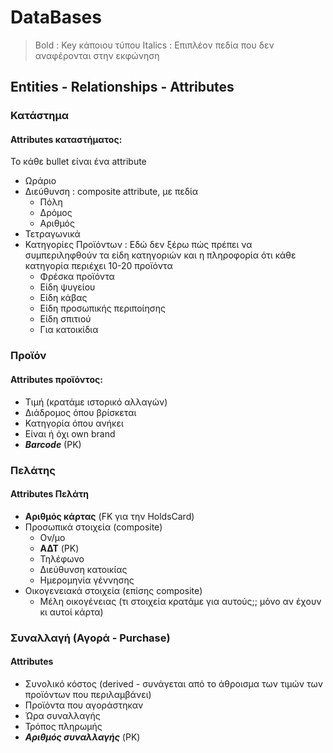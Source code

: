 # DataBases

> Bold : Key κάποιου τύπου
> Italics : Επιπλέον πεδία που δεν αναφέρονται στην εκφώνηση

## Entities - Relationships - Attributes

### Κατάστημα
#### Attributes καταστήματος:
Το κάθε bullet είναι ένα attribute
- Ωράριο
- Διεύθυνση : composite attribute, με πεδία
  - Πόλη
  - Δρόμος
  - Αριθμός
- Τετραγωνικά
- Κατηγορίες Προϊόντων : Εδώ δεν ξέρω πώς πρέπει να συμπεριληφθούν τα είδη κατηγοριών και η πληροφορία ότι κάθε κατηγορία περιέχει 10-20 προϊόντα
  - Φρέσκα προϊόντα
  - Είδη ψυγείου
  - Είδη κάβας
  - Είδη προσωπικής περιποίησης
  - Είδη σπιτιού
  - Για κατοικίδια

### Προϊόν
#### Attributes προϊόντος:
- Τιμή (κρατάμε ιστορικό αλλαγών)
- Διάδρομος όπου βρίσκεται
- Κατηγορία όπου ανήκει
- Είναι ή όχι own brand 
- ***Barcode*** (PK)

### Πελάτης
#### Attributes Πελάτη
- **Αριθμός κάρτας** (FK για την HoldsCard)
- Προσωπικά στοιχεία (composite)
  - Ον/μο 
  - **ΑΔΤ** (PK)
  - Τηλέφωνο
  - Διεύθυνση κατοικίας
  - Ημερομηνία γέννησης
- Οικογενειακά στοιχεία (επίσης composite)
  - Μέλη οικογένειας (τι στοιχεία κρατάμε για αυτούς;; μόνο αν έχουν κι αυτοί κάρτα)

### Συναλλαγή (Αγορά - Purchase)
#### Attributes
- Συνολικό κόστος (derived - συνάγεται από το άθροισμα των τιμών των προϊόντων που περιλαμβάνει)
- Προϊόντα που αγοράστηκαν
- Ώρα συναλλαγής
- Τρόπος πληρωμής
- ***Αριθμός συναλλαγής*** (PK)

  

